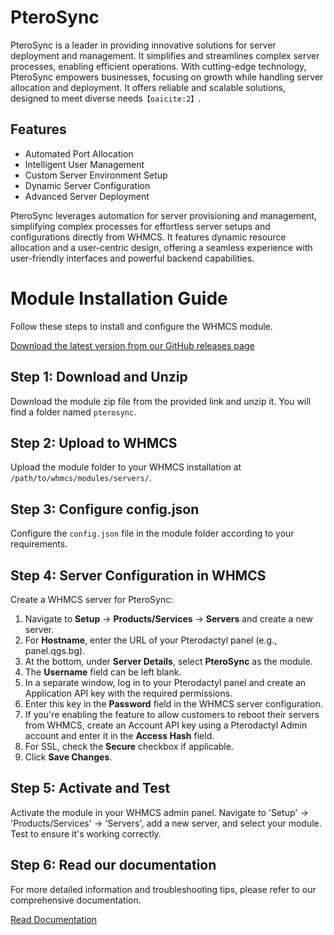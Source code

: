 # PteroSync

PteroSync is a leader in providing innovative solutions for server deployment and management. It simplifies and streamlines complex server processes, enabling efficient operations. With cutting-edge technology, PteroSync empowers businesses, focusing on growth while handling server allocation and deployment. It offers reliable and scalable solutions, designed to meet diverse needs&#8203;``【oaicite:2】``&#8203;.

## Features
- Automated Port Allocation
- Intelligent User Management
- Custom Server Environment Setup
- Dynamic Server Configuration
- Advanced Server Deployment

PteroSync leverages automation for server provisioning and management, simplifying complex processes for effortless server setups and configurations directly from WHMCS. It features dynamic resource allocation and a user-centric design, offering a seamless experience with user-friendly interfaces and powerful backend capabilities.

# Module Installation Guide

Follow these steps to install and configure the WHMCS module.

[Download the latest version from our GitHub releases page](https://github.com/wohahobg/PteroSync/releases)

## Step 1: Download and Unzip
Download the module zip file from the provided link and unzip it. You will find a folder named `pterosync`.

## Step 2: Upload to WHMCS
Upload the module folder to your WHMCS installation at `/path/to/whmcs/modules/servers/`.

## Step 3: Configure config.json
Configure the `config.json` file in the module folder according to your requirements.

## Step 4: Server Configuration in WHMCS
Create a WHMCS server for PteroSync:
1. Navigate to **Setup** -> **Products/Services** -> **Servers** and create a new server.
2. For **Hostname**, enter the URL of your Pterodactyl panel (e.g., panel.qgs.bg).
3. At the bottom, under **Server Details**, select **PteroSync** as the module.
4. The **Username** field can be left blank.
5. In a separate window, log in to your Pterodactyl panel and create an Application API key with the required permissions.
6. Enter this key in the **Password** field in the WHMCS server configuration.
7. If you're enabling the feature to allow customers to reboot their servers from WHMCS, create an Account API key using a Pterodactyl Admin account and enter it in the **Access Hash** field.
8. For SSL, check the **Secure** checkbox if applicable.
9. Click **Save Changes**.

## Step 5: Activate and Test
Activate the module in your WHMCS admin panel. Navigate to 'Setup' -> 'Products/Services' -> 'Servers', add a new server, and select your module. Test to ensure it's working correctly.

## Step 6: Read our documentation
For more detailed information and troubleshooting tips, please refer to our comprehensive documentation.


[Read Documentation](https://github.com/wohahobg/PteroSync/wiki)
